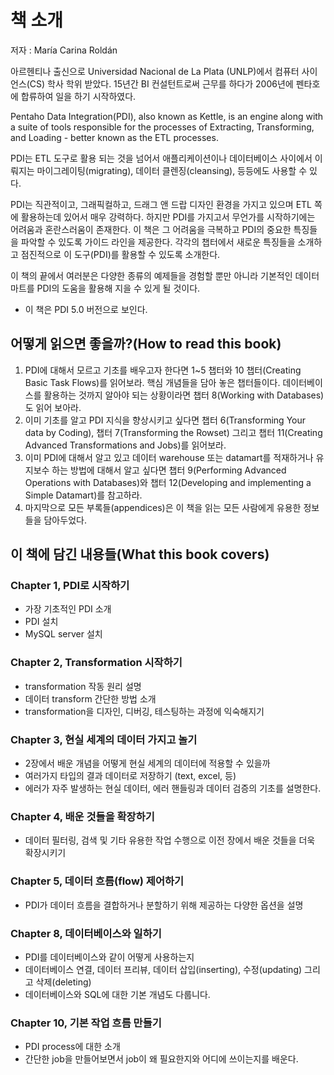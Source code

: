 # 책 소개

저자 : María Carina Roldán

아르헨티나 출신으로 Universidad Nacional de La Plata (UNLP)에서 컴퓨터 사이언스(CS) 학사 학위 받았다. 15년간 BI 컨설턴트로써 근무를 하다가 2006년에 펜타호에 합류하여 일을 하기 시작하였다.

Pentaho Data Integration(PDI), also known as Kettle, is an engine along with a suite of tools responsible for the processes of Extracting, Transforming, and Loading - better known as the ETL processes.

PDI는 ETL 도구로 활용 되는 것을 넘어서 애플리케이션이나 데이터베이스 사이에서 이뤄지는 마이그레이팅(migrating), 데이터 클렌징(cleansing), 등등에도 사용할 수 있다.

PDI는 직관적이고, 그래픽컬하고, 드래그 앤 드랍 디자인 환경을 가지고 있으며 ETL 쪽에 활용하는데 있어서 매우 강력하다. 하지만 PDI를 가지고서 무언가를 시작하기에는 어려움과 혼란스러움이 존재한다. 이 책은 그 어려움을 극복하고 PDI의 중요한 특징들을 파악할 수 있도록 가이드 라인을 제공한다. 각각의 챕터에서 새로운 특징들을 소개하고 점진적으로 이 도구(PDI)를 활용할 수 있도록 소개한다.

이 책의 끝에서 여러분은 다양한 종류의 예제들을 경험할 뿐만 아니라 기본적인 데이터마트를 PDI의 도움을 활용해 지을 수 있게 될 것이다.

- 이 책은 PDI 5.0 버전으로 보인다.

## 어떻게 읽으면 좋을까?(How to read this book)

1. PDI에 대해서 모르고 기초를 배우고자 한다면 1~5 챕터와 10 챕터(Creating Basic Task Flows)를 읽어보라. 핵심 개념들을 담아 놓은 챕터들이다. 데이터베이스를 활용하는 것까지 알아야 되는 상황이라면 챕터 8(Working with Databases)도 읽어 보아라.
2. 이미 기초를 알고 PDI 지식을 향상시키고 싶다면 챕터 6(Transforming Your data by Coding), 챕터 7(Transforming the Rowset) 그리고 챕터 11(Creating Advanced Transformations and Jobs)를 읽어보라.
3. 이미 PDI에 대해서 알고 있고 데이터 warehouse 또는 datamart를 적재하거나 유지보수 하는 방법에 대해서 알고 싶다면 챕터 9(Performing Advanced Operations with Databases)와 챕터 12(Developing and implementing a Simple Datamart)를 참고하라.
4. 마지막으로 모든 부록들(appendices)은 이 책을 읽는 모든 사람에게 유용한 정보들을 담아두었다.

## 이 책에 담긴 내용들(What this book covers)

### Chapter 1, PDI로 시작하기

- 가장 기초적인 PDI 소개
- PDI 설치
- MySQL server 설치

### Chapter 2, Transformation 시작하기

- transformation 작동 원리 설명
- 데이터 transform 간단한 방법 소개
- transformation을 디자인, 디버깅, 테스팅하는 과정에 익숙해지기

### Chapter 3, 현실 세계의 데이터 가지고 놀기

- 2장에서 배운 개념을 어떻게 현실 세계의 데이터에 적용할 수 있을까
- 여러가지 타입의 결과 데이터로 저장하기 (text, excel, 등)
- 에러가 자주 발생하는 현실 데이터, 에러 핸들링과 데이터 검증의 기초를 설명한다.

### Chapter 4, 배운 것들을 확장하기

- 데이터 필터링, 검색 및 기타 유용한 작업 수행으로 이전 장에서 배운 것들을 더욱 확장시키기

### Chapter 5, 데이터 흐름(flow) 제어하기

- PDI가 데이터 흐름을 결합하거나 분할하기 위해 제공하는 다양한 옵션을 설명

### Chapter 8, 데이터베이스와 일하기

- PDI를 데이터베이스와 같이 어떻게 사용하는지
- 데이터베이스 연결, 데이터 프리뷰, 데이터 삽입(inserting), 수정(updating) 그리고 삭제(deleting)
- 데이터베이스와 SQL에 대한 기본 개념도 다룹니다.

### Chapter 10, 기본 작업 흐름 만들기

- PDI process에 대한 소개
- 간단한 job을 만들어보면서 job이 왜 필요한지와 어디에 쓰이는지를 배운다.
